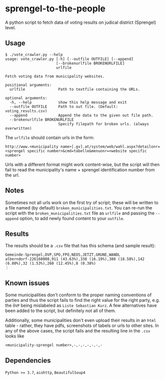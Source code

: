 # sprengel-to-the-people
A python script to fetch data of voting results on judical district (Sprengel) level.

## Usage
```console
$ ./vote_crawler.py --help
usage: vote_crawler.py [-h] [--outfile OUTFILE] [--append]
                       [--brokenurlfile BROKENURLFILE]
                       urlfile

Fetch voting data from municipality websites.

positional arguments:
  urlfile               Path to textfile containing the URLs.

optional arguments:
  -h, --help            show this help message and exit
  --outfile OUTFILE     Path to out file. (Default: voting_results.csv)
  --append              Append the data to the given out file path.
  --brokenurlfile BROKENURLFILE
                        Specify filepath for broken urls. (always overwritten)
```

The `urlfile` should contain urls in the form:
```
http://www.<municipality name>[.gv].at/system/web/wahl.aspx?detailonr=<sprengel specific number>&cmd=tabelle&menuonr=<website specific number>
```

Urls with a different format might work content-wise, but the script will then fail to read the municipality's name + sprengel identification number from the url.

## Notes
Sometimes not all urls work on the first try of script; these will be written to a file named (by default) `broken_municipalities.txt`. You can re-run the script with the `broken_municipalities.txt` file as `urlfile` and passing the `--append` option, to add newly found content to your `outfile`.

## Results
The results should be a `.csv` file that has this schema (and sample result):
```
Gemeinde-Sprengel,ÖVP,SPÖ,FPÖ,NEOS,JETZT,GRÜNE,WANDL
alberndorf-226168008,911 (43.63%),338 (16.19%),388 (18.58%),142 (6.80%),32 (1.53%),260 (12.45%),8 (0.38%)
⋮
```

## Known issues
Some municipalities don't conform to the proper naming conventions of parties and thus the script fails to find the right value for the right party, e.g. the `ÖVP` being mislabeled as `Liste Sebastian Kurz`.
A few alternatives have been added to the script, but definitely not all of them.

Additionally, some municipalities don't even upload their results in an `html` table - rather, they have pdfs, screenshots of tabels or urls to other sites. In any of the above cases, the script fails and the resulting line in the `.csv` looks like
```
<municipality-sprengel number>,-,-,-,-,-,-,-
```

## Dependencies
`Python >= 3.7`, `aiohttp`, `BeautifulSoup4`